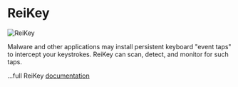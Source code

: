 # ReiKey

![ReiKey](https://objective-see.com/images/RK/rk.png)

Malware and other applications may install persistent keyboard "event taps" to intercept your keystrokes.
ReiKey can scan, detect, and monitor for such taps.

...full ReiKey [documentation](https://objective-see.com/products/reikey.html)
